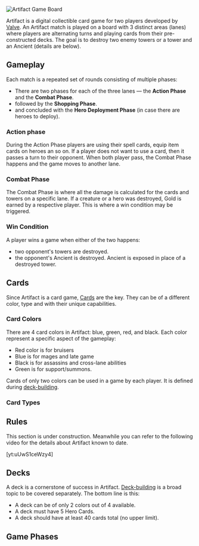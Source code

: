 <!--
STUB feel free to contribute..
-->

![Artifact Game Board](https://i.imgur.com/tsUnqso.jpg)

Artifact is a digital collectible card game for two players developed by [Valve](https://www.valvesoftware.com). An Artifact match is played on a board with 3 distinct areas (lanes) where players are alternating turns and playing cards from their pre-constructed decks. The goal is to destroy two enemy towers or a tower and an Ancient (details are below).

## Gameplay

Each match is a repeated set of rounds consisting of multiple phases:

* There are two phases for each of the three lanes — the **Action Phase** and the **Combat Phase**.
* followed by the **Shopping Phase**.
* and concluded with the **Hero Deployment Phase** (in case there are heroes to deploy).

### Action phase

During the Action Phase players are using their spell cards, equip item cards on heroes an so on. If a player does not want to use a card, then it passes a turn to their opponent. When both player pass, the Combat Phase happens and the game moves to another lane.

### Combat Phase

The Combat Phase is where all the damage is calculated for the cards and towers on a specific lane. If a creature or a hero was destroyed, Gold is earned by a respective player. This is where a win condition may be triggered.

### Win Condition

A player wins a game when either of the two happens:

* two opponent's towers are destroyed.
* the opponent's Ancient is destroyed. Ancient is exposed in place of a destroyed tower.

## Cards

Since Artifact is a card game, [Cards](https://ggs.wiki/artifact/cards) are the key. They can be of a different color, type and with their unique capabilities.

### Card Colors

There are 4 card colors in Artifact: blue, green, red, and black. Each color represent a specific aspect of the gameplay:

* Red color is for bruisers
* Blue is for mages and late game
* Black is for assassins and cross-lane abilities
* Green is for support/summons.

Cards of only two colors can be used in a game by each player. It is defined during [deck-building](https://ggs.wiki/artifact/guides/deck-building).

### Card Types

<!-- Heroes, Creeps, Spell Cards, Items -->

## Rules

This section is under construction. Meanwhile you can refer to the following video for the details about Artifact known to date.

[yt:uUwS1ceWzy4]

<!-- 

Game phases (hero deployment, turns on each lane, Gold and shopping phase, heroes and items)

-->

## Decks

A deck is a cornerstone of success in Artifact. [Deck-building](https://ggs.wiki/artifact/guides/deck-building) is a broad topic to be covered separately. The bottom line is this:

* A deck can be of only 2 colors out of 4 available.
* A deck must have 5 Hero Cards.
* A deck should have at least 40 cards total (no upper limit).

## Game Phases
